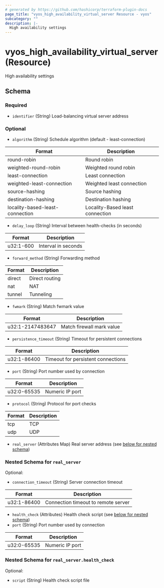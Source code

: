 ```yaml
---
# generated by https://github.com/hashicorp/terraform-plugin-docs
page_title: "vyos_high_availability_virtual_server Resource - vyos"
subcategory: ""
description: |-
  High availability settings
---
```


# vyos_high_availability_virtual_server (Resource)

High availability settings



<!-- schema generated by tfplugindocs -->
## Schema

### Required

- `identifier` (String) Load-balancing virtual server address

### Optional

- `algorithm` (String) Schedule algorithm (default - least-connection)

|  Format  |  Description  |
|----------|---------------|
|  round-robin  |  Round robin  |
|  weighted-round-robin  |  Weighted round robin  |
|  least-connection  |  Least connection  |
|  weighted-least-connection  |  Weighted least connection  |
|  source-hashing  |  Source hashing  |
|  destination-hashing  |  Destination hashing  |
|  locality-based-least-connection  |  Locality-Based least connection  |
- `delay_loop` (String) Interval between health-checks (in seconds)

|  Format  |  Description  |
|----------|---------------|
|  u32:1-600  |  Interval in seconds  |
- `forward_method` (String) Forwarding method

|  Format  |  Description  |
|----------|---------------|
|  direct  |  Direct routing  |
|  nat  |  NAT  |
|  tunnel  |  Tunneling  |
- `fwmark` (String) Match fwmark value

|  Format  |  Description  |
|----------|---------------|
|  u32:1-2147483647  |  Match firewall mark value  |
- `persistence_timeout` (String) Timeout for persistent connections

|  Format  |  Description  |
|----------|---------------|
|  u32:1-86400  |  Timeout for persistent connections  |
- `port` (String) Port number used by connection

|  Format  |  Description  |
|----------|---------------|
|  u32:0-65535  |  Numeric IP port  |
- `protocol` (String) Protocol for port checks

|  Format  |  Description  |
|----------|---------------|
|  tcp  |  TCP  |
|  udp  |  UDP  |
- `real_server` (Attributes Map) Real server address (see [below for nested schema](#nestedatt--real_server))

<a id="nestedatt--real_server"></a>
### Nested Schema for `real_server`

Optional:

- `connection_timeout` (String) Server connection timeout

|  Format  |  Description  |
|----------|---------------|
|  u32:1-86400  |  Connection timeout to remote server  |
- `health_check` (Attributes) Health check script (see [below for nested schema](#nestedatt--real_server--health_check))
- `port` (String) Port number used by connection

|  Format  |  Description  |
|----------|---------------|
|  u32:0-65535  |  Numeric IP port  |

<a id="nestedatt--real_server--health_check"></a>
### Nested Schema for `real_server.health_check`

Optional:

- `script` (String) Health check script file
